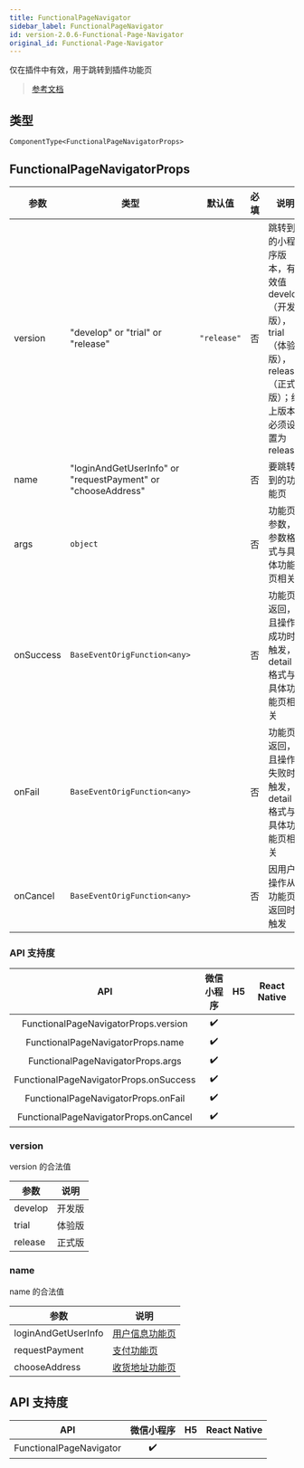 ```yaml
---
title: FunctionalPageNavigator
sidebar_label: FunctionalPageNavigator
id: version-2.0.6-Functional-Page-Navigator
original_id: Functional-Page-Navigator
---
```


仅在插件中有效，用于跳转到插件功能页

> [参考文档](https://developers.weixin.qq.com/miniprogram/dev/component/functional-page-navigator.html)

## 类型

```tsx
ComponentType<FunctionalPageNavigatorProps>
```

## FunctionalPageNavigatorProps

| 参数 | 类型 | 默认值 | 必填 | 说明 |
| --- | --- | :---: | :---: | --- |
| version | "develop" or "trial" or "release" | `"release"` | 否 | 跳转到的小程序版本，有效值 develop（开发版），trial（体验版），release（正式版）；线上版本必须设置为 release |
| name | "loginAndGetUserInfo" or "requestPayment" or "chooseAddress" |  | 否 | 要跳转到的功能页 |
| args | `object` |  | 否 | 功能页参数，参数格式与具体功能页相关 |
| onSuccess | `BaseEventOrigFunction<any>` |  | 否 | 功能页返回，且操作成功时触发， detail 格式与具体功能页相关 |
| onFail | `BaseEventOrigFunction<any>` |  | 否 | 功能页返回，且操作失败时触发， detail 格式与具体功能页相关 |
| onCancel | `BaseEventOrigFunction<any>` |  | 否 | 因用户操作从功能页返回时触发 |

### API 支持度

| API | 微信小程序 | H5 | React Native |
| :---: | :---: | :---: | :---: |
| FunctionalPageNavigatorProps.version | ✔️ |  |  |
| FunctionalPageNavigatorProps.name | ✔️ |  |  |
| FunctionalPageNavigatorProps.args | ✔️ |  |  |
| FunctionalPageNavigatorProps.onSuccess | ✔️ |  |  |
| FunctionalPageNavigatorProps.onFail | ✔️ |  |  |
| FunctionalPageNavigatorProps.onCancel | ✔️ |  |  |

### version

version 的合法值

| 参数 | 说明 |
| --- | --- |
| develop | 开发版 |
| trial | 体验版 |
| release | 正式版 |

### name

name 的合法值

| 参数 | 说明 |
| --- | --- |
| loginAndGetUserInfo | [用户信息功能页](https://developers.weixin.qq.com/miniprogram/dev/framework/plugin/functional-pages/user-info.html) |
| requestPayment | [支付功能页](https://developers.weixin.qq.com/miniprogram/dev/framework/plugin/functional-pages/request-payment.html) |
| chooseAddress | [收货地址功能页](https://developers.weixin.qq.com/miniprogram/dev/framework/plugin/functional-pages/choose-address.html) |

## API 支持度

| API | 微信小程序 | H5 | React Native |
| :---: | :---: | :---: | :---: |
| FunctionalPageNavigator | ✔️ |  |  |
